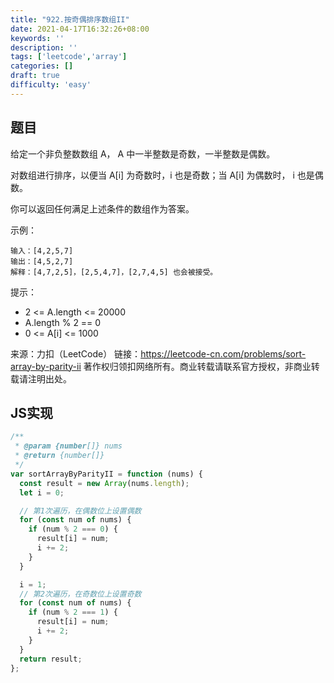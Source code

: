 ```yaml
---
title: "922.按奇偶排序数组II"
date: 2021-04-17T16:32:26+08:00
keywords: ''
description: ''
tags: ['leetcode','array']
categories: []
draft: true
difficulty: 'easy'
---
```


## 题目

给定一个非负整数数组 A， A 中一半整数是奇数，一半整数是偶数。

对数组进行排序，以便当 A[i] 为奇数时，i 也是奇数；当 A[i] 为偶数时， i 也是偶数。

你可以返回任何满足上述条件的数组作为答案。

示例：
```
输入：[4,2,5,7]
输出：[4,5,2,7]
解释：[4,7,2,5]，[2,5,4,7]，[2,7,4,5] 也会被接受。
```

提示：

- 2 <= A.length <= 20000
- A.length % 2 == 0
- 0 <= A[i] <= 1000

来源：力扣（LeetCode）
链接：https://leetcode-cn.com/problems/sort-array-by-parity-ii
著作权归领扣网络所有。商业转载请联系官方授权，非商业转载请注明出处。


## JS实现

```javascript
/**
 * @param {number[]} nums
 * @return {number[]}
 */
var sortArrayByParityII = function (nums) {
  const result = new Array(nums.length);
  let i = 0;

  // 第1次遍历，在偶数位上设置偶数
  for (const num of nums) {
    if (num % 2 === 0) {
      result[i] = num;
      i += 2;
    }
  }

  i = 1;
  // 第2次遍历，在奇数位上设置奇数
  for (const num of nums) {
    if (num % 2 === 1) {
      result[i] = num;
      i += 2;
    }
  }
  return result;
};
```

